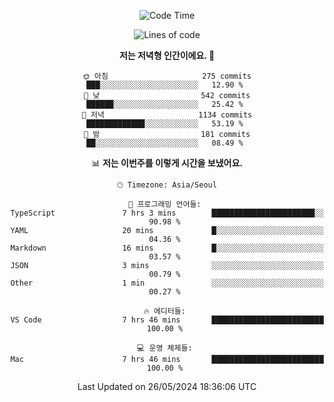 <div align='center'>
 
<!--START_SECTION:waka-->
![Code Time](http://img.shields.io/badge/Code%20Time-3%2C540%20hrs%203%20mins-blue)

![Lines of code](https://img.shields.io/badge/%EC%A0%80%EB%8A%94%20%EC%97%AC%ED%83%9C%EA%B9%8C%EC%A7%80%20-1.5%20million%20%EC%A4%84%EC%9D%98%20%EC%BD%94%EB%93%9C%EB%A5%BC%20%EC%9E%91%EC%84%B1%ED%96%88%EC%96%B4%EC%9A%94.-blue)

**저는 저녁형 인간이에요. 🦉** 

```text
🌞 아침                     275 commits         ███░░░░░░░░░░░░░░░░░░░░░░   12.90 % 
🌆 낮　                     542 commits         ██████░░░░░░░░░░░░░░░░░░░   25.42 % 
🌃 저녁                     1134 commits        █████████████░░░░░░░░░░░░   53.19 % 
🌙 밤　                     181 commits         ██░░░░░░░░░░░░░░░░░░░░░░░   08.49 % 
```


📊 **저는 이번주를 이렇게 시간을 보냈어요.** 

```text
🕑︎ Timezone: Asia/Seoul

💬 프로그래밍 언어들: 
TypeScript               7 hrs 3 mins        ███████████████████████░░   90.98 % 
YAML                     20 mins             █░░░░░░░░░░░░░░░░░░░░░░░░   04.36 % 
Markdown                 16 mins             █░░░░░░░░░░░░░░░░░░░░░░░░   03.57 % 
JSON                     3 mins              ░░░░░░░░░░░░░░░░░░░░░░░░░   00.79 % 
Other                    1 min               ░░░░░░░░░░░░░░░░░░░░░░░░░   00.27 % 

🔥 에디터들: 
VS Code                  7 hrs 46 mins       █████████████████████████   100.00 % 

💻 운영 체제들: 
Mac                      7 hrs 46 mins       █████████████████████████   100.00 % 
```


 Last Updated on 26/05/2024 18:36:06 UTC
<!--END_SECTION:waka-->
 </div>
<!---
Emewjin/Emewjin is a ✨ special ✨ repository because its `README.md` (this file) appears on your GitHub profile.
You can click the Preview link to take a look at your changes.
--->
